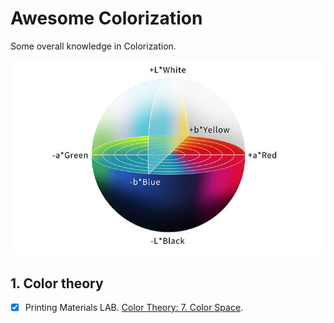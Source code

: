 # Awesome Colorization
Some overall knowledge in Colorization.

<img src="./assets/e1_lab_color_space.jpg" alt="lab_color_space"/>

## 1. Color theory
- [x] Printing Materials LAB. [Color Theory: 7. Color Space](https://www.youtube.com/watch?v=5Bn8_gyf5VQ).
